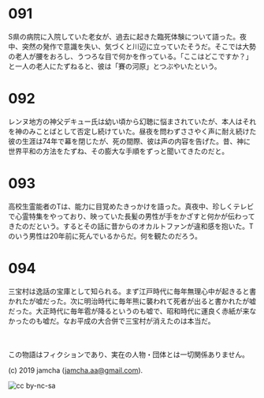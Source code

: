 

# 091

S県の病院に入院していた老女が、過去に起きた臨死体験について語った。夜中、突然の発作で意識を失い、気づくと川辺に立っていたそうだ。そこでは大勢の老人が腰をおろし、うつろな目で何かを作っている。「ここはどこですか？」と一人の老人にたずねると、彼は「賽の河原」とつぶやいたという。

# 092

レンヌ地方の神父デキュー氏は幼い頃から幻聴に悩まされていたが、本人はそれを神のみことばとして否定し続けていた。昼夜を問わずささやく声に耐え続けた彼の生涯は74年で幕を閉じたが、死の間際、彼は声の内容を告げた。昔、神に世界平和の方法をたずね、その膨大な手順をずっと聞いてきたのだと。

# 093

高校生霊能者のTは、能力に目覚めたきっかけを語った。真夜中、珍しくテレビで心霊特集をやっており、映っていた長髪の男性が手をかざすと何かが伝わってきたのだという。するとその話に昔からのオカルトファンが違和感を抱いた。Tのいう男性は20年前に死んでいるからだ。何を観たのだろう。

# 094

三宝村は逸話の宝庫として知られる。まず江戸時代に毎年無理心中が起きると書かれたが嘘だった。次に明治時代に毎年熊に襲われて死者が出ると書かれたが嘘だった。大正時代に毎年雹が降るというのも嘘で、昭和時代に運良く赤紙が来なかったのも嘘だ。なお平成の大合併で三宝村が消えたのは本当だ。

<br>  
<br>  
この物語はフィクションであり、実在の人物・団体とは一切関係ありません。  

(c) 2019 jamcha (jamcha.aa@gmail.com).  

![cc by-nc-sa](https://i.creativecommons.org/l/by-nc-sa/4.0/88x31.png)  


